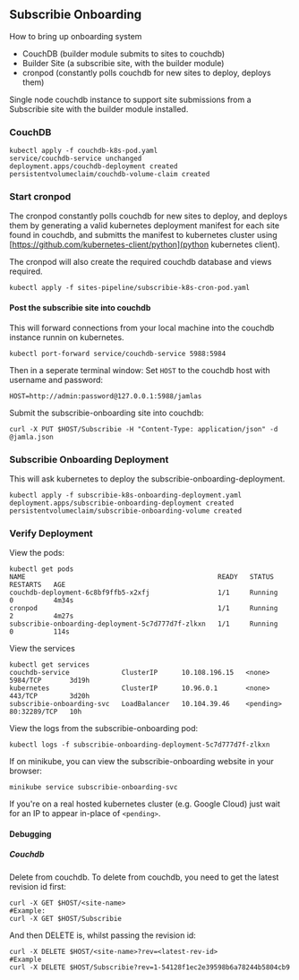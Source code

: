 ## Subscribie Onboarding 
How to bring up onboarding system

- CouchDB (builder module submits to sites to couchdb)
- Builder Site (a subscribie site, with the builder module)
- cronpod (constantly polls couchdb for new sites to deploy, deploys them)

Single node couchdb instance to support site submissions
from a Subscribie site with the builder module installed.

### CouchDB
```
kubectl apply -f couchdb-k8s-pod.yaml
service/couchdb-service unchanged
deployment.apps/couchdb-deployment created
persistentvolumeclaim/couchdb-volume-claim created
```

### Start cronpod
The cronpod constantly polls couchdb for new sites to deploy, and deploys them
by generating a valid kubernetes deployment manifest for each site found in 
couchdb, and submitts the manifest to kubernetes cluster using 
[https://github.com/kubernetes-client/python](python kubernetes client).

The cronpod will also create the required couchdb database and views required.
```
kubectl apply -f sites-pipeline/subscribie-k8s-cron-pod.yaml
```

#### Post the subscribie site into couchdb
This will forward connections from your local machine into
the couchdb instance runnin on kubernetes.
```
kubectl port-forward service/couchdb-service 5988:5984
```
Then in a seperate terminal window:
Set `HOST` to the couchdb host with username and password:
```
HOST=http://admin:password@127.0.0.1:5988/jamlas
```
Submit the subscribie-onboarding site into couchdb:
```
curl -X PUT $HOST/Subscribie -H "Content-Type: application/json" -d @jamla.json
```

### Subscribie Onboarding Deployment 
This will ask kubernetes to deploy the subscribie-onboarding-deployment.
```
kubectl apply -f subscribie-k8s-onboarding-deployment.yaml
deployment.apps/subscribie-onboarding-deployment created
persistentvolumeclaim/subscribie-onboarding-volume created

```

### Verify Deployment
View the pods:
```
kubectl get pods
NAME                                                READY   STATUS    RESTARTS   AGE
couchdb-deployment-6c8bf9ffb5-x2xfj                 1/1     Running   0          4m34s
cronpod                                             1/1     Running   2          4m27s
subscribie-onboarding-deployment-5c7d777d7f-zlkxn   1/1     Running   0          114s
```
View the services
```
kubectl get services
couchdb-service             ClusterIP      10.108.196.15   <none>        5984/TCP       3d19h
kubernetes                  ClusterIP      10.96.0.1       <none>        443/TCP        3d20h
subscribie-onboarding-svc   LoadBalancer   10.104.39.46    <pending>     80:32289/TCP   10h
```
View the logs from the subscribie-onboarding pod:
```
kubectl logs -f subscribie-onboarding-deployment-5c7d777d7f-zlkxn
```
If on minikube, you can view the subscribie-onboarding website in your browser:
```
minikube service subscribie-onboarding-svc
```
If you're on a real hosted kubernetes cluster (e.g. Google Cloud) just wait for 
an IP to appear in-place of `<pending>`. 


#### Debugging
##### Couchdb
Delete from couchdb. 
To delete from couchdb, you need to get the latest revision id first:
```  
curl -X GET $HOST/<site-name>
#Example:
curl -X GET $HOST/Subscribie
```
And then DELETE is, whilst passing the revision id:
```
curl -X DELETE $HOST/<site-name>?rev=<latest-rev-id>
#Example
curl -X DELETE $HOST/Subscribie?rev=1-54128f1ec2e39598b6a78244b5804cb9
```

